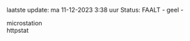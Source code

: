 laatste update: 
ma 11-12-2023  3:38   uur 
Status: FAALT - geel - 
<div class="service Y">microstation</div><div class="service G">httpstat</div>